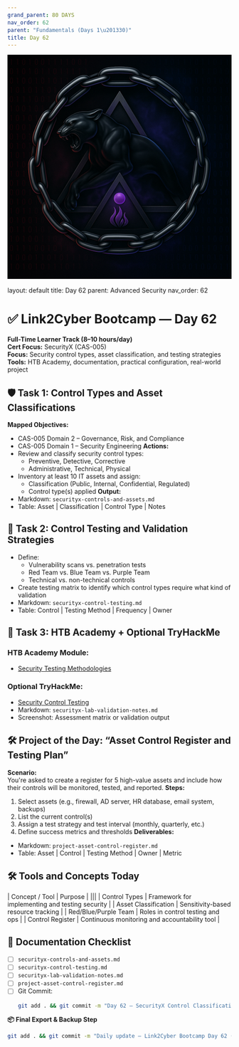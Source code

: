 ```yaml
---
grand_parent: 80 DAYS
nav_order: 62
parent: "Fundamentals (Days 1\u201330)"
title: Day 62
---
```

![Panther Icon](/assets/icons/icon-cyber-panther.png)

layout: default
title: Day 62
parent: Advanced Security
nav_order: 62

# ✅ Link2Cyber Bootcamp — Day 62
**Full-Time Learner Track (8–10 hours/day)**  
**Cert Focus:** SecurityX (CAS-005)  
**Focus:** Security control types, asset classification, and testing strategies  
**Tools:** HTB Academy, documentation, practical configuration, real-world project
## 🛡️ Task 1: Control Types and Asset Classifications
**Mapped Objectives:**  
- CAS-005 Domain 2 – Governance, Risk, and Compliance  
- CAS-005 Domain 1 – Security Engineering
**Actions:**  
- Review and classify security control types:
  - Preventive, Detective, Corrective  
  - Administrative, Technical, Physical  
- Inventory at least 10 IT assets and assign:
  - Classification (Public, Internal, Confidential, Regulated)  
  - Control type(s) applied
**Output:**  
- Markdown: `securityx-controls-and-assets.md`  
- Table: Asset | Classification | Control Type | Notes
## 🔬 Task 2: Control Testing and Validation Strategies
- Define:
  - Vulnerability scans vs. penetration tests  
  - Red Team vs. Blue Team vs. Purple Team  
  - Technical vs. non-technical controls  
- Create testing matrix to identify which control types require what kind of validation
- Markdown: `securityx-control-testing.md`  
- Table: Control | Testing Method | Frequency | Owner
## 🧪 Task 3: HTB Academy + Optional TryHackMe
### HTB Academy Module:
- [Security Testing Methodologies](https://academy.hackthebox.com/module/143)
### Optional TryHackMe:
- [Security Control Testing](https://tryhackme.com/room/securitycontroltesting)
- Markdown: `securityx-lab-validation-notes.md`  
- Screenshot: Assessment matrix or validation output
## 🛠️ Project of the Day: “Asset Control Register and Testing Plan”
**Scenario:**  
You're asked to create a register for 5 high-value assets and include how their controls will be monitored, tested, and reported.
**Steps:**  
1. Select assets (e.g., firewall, AD server, HR database, email system, backups)  
2. List the current control(s)  
3. Assign a test strategy and test interval (monthly, quarterly, etc.)  
4. Define success metrics and thresholds
**Deliverables:**  
- Markdown: `project-asset-control-register.md`  
- Table: Asset | Control | Testing Method | Owner | Metric
## 🛠️ Tools and Concepts Today
| Concept / Tool      | Purpose                                        |
|||
| Control Types        | Framework for implementing and testing security |
| Asset Classification | Sensitivity-based resource tracking            |
| Red/Blue/Purple Team | Roles in control testing and ops                |
| Control Register     | Continuous monitoring and accountability tool  |
## 📁 Documentation Checklist
- [ ] `securityx-controls-and-assets.md`  
- [ ] `securityx-control-testing.md`  
- [ ] `securityx-lab-validation-notes.md`  
- [ ] `project-asset-control-register.md`  
- [ ] Git Commit:
  ```bash
  git add . && git commit -m "Day 62 – SecurityX Control Classification and Testing" && git push origin main
  ```
**📦 Final Export & Backup Step**
```bash
git add . && git commit -m "Daily update – Link2Cyber Bootcamp Day 62 (SecurityX Control Register)" && git push origin main
```
